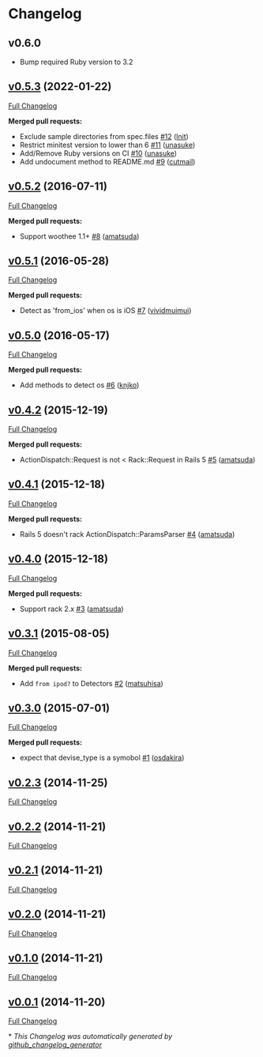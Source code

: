 # Changelog

## v0.6.0

- Bump required Ruby version to 3.2

## [v0.5.3](https://github.com/k0kubun/rack-user_agent/tree/v0.5.3) (2022-01-22)

[Full Changelog](https://github.com/k0kubun/rack-user_agent/compare/v0.5.2...v0.5.3)

**Merged pull requests:**

- Exclude sample directories from spec.files [\#12](https://github.com/k0kubun/rack-user_agent/pull/12) ([lnit](https://github.com/lnit))
- Restrict minitest version to lower than 6 [\#11](https://github.com/k0kubun/rack-user_agent/pull/11) ([unasuke](https://github.com/unasuke))
- Add/Remove Ruby versions on CI [\#10](https://github.com/k0kubun/rack-user_agent/pull/10) ([unasuke](https://github.com/unasuke))
- Add undocument method to README.md [\#9](https://github.com/k0kubun/rack-user_agent/pull/9) ([cutmail](https://github.com/cutmail))

## [v0.5.2](https://github.com/k0kubun/rack-user_agent/tree/v0.5.2) (2016-07-11)

[Full Changelog](https://github.com/k0kubun/rack-user_agent/compare/v0.5.1...v0.5.2)

**Merged pull requests:**

- Support woothee 1.1+ [\#8](https://github.com/k0kubun/rack-user_agent/pull/8) ([amatsuda](https://github.com/amatsuda))

## [v0.5.1](https://github.com/k0kubun/rack-user_agent/tree/v0.5.1) (2016-05-28)

[Full Changelog](https://github.com/k0kubun/rack-user_agent/compare/v0.5.0...v0.5.1)

**Merged pull requests:**

- Detect as 'from\_ios' when os is iOS [\#7](https://github.com/k0kubun/rack-user_agent/pull/7) ([vividmuimui](https://github.com/vividmuimui))

## [v0.5.0](https://github.com/k0kubun/rack-user_agent/tree/v0.5.0) (2016-05-17)

[Full Changelog](https://github.com/k0kubun/rack-user_agent/compare/v0.4.2...v0.5.0)

**Merged pull requests:**

- Add methods to detect os [\#6](https://github.com/k0kubun/rack-user_agent/pull/6) ([knjko](https://github.com/knjko))

## [v0.4.2](https://github.com/k0kubun/rack-user_agent/tree/v0.4.2) (2015-12-19)

[Full Changelog](https://github.com/k0kubun/rack-user_agent/compare/v0.4.1...v0.4.2)

**Merged pull requests:**

- ActionDispatch::Request is not \< Rack::Request in Rails 5 [\#5](https://github.com/k0kubun/rack-user_agent/pull/5) ([amatsuda](https://github.com/amatsuda))

## [v0.4.1](https://github.com/k0kubun/rack-user_agent/tree/v0.4.1) (2015-12-18)

[Full Changelog](https://github.com/k0kubun/rack-user_agent/compare/v0.4.0...v0.4.1)

**Merged pull requests:**

- Rails 5 doesn't rack ActionDispatch::ParamsParser [\#4](https://github.com/k0kubun/rack-user_agent/pull/4) ([amatsuda](https://github.com/amatsuda))

## [v0.4.0](https://github.com/k0kubun/rack-user_agent/tree/v0.4.0) (2015-12-18)

[Full Changelog](https://github.com/k0kubun/rack-user_agent/compare/v0.3.1...v0.4.0)

**Merged pull requests:**

- Support rack 2.x [\#3](https://github.com/k0kubun/rack-user_agent/pull/3) ([amatsuda](https://github.com/amatsuda))

## [v0.3.1](https://github.com/k0kubun/rack-user_agent/tree/v0.3.1) (2015-08-05)

[Full Changelog](https://github.com/k0kubun/rack-user_agent/compare/v0.3.0...v0.3.1)

**Merged pull requests:**

- Add `from ipod?` to Detectors [\#2](https://github.com/k0kubun/rack-user_agent/pull/2) ([matsuhisa](https://github.com/matsuhisa))

## [v0.3.0](https://github.com/k0kubun/rack-user_agent/tree/v0.3.0) (2015-07-01)

[Full Changelog](https://github.com/k0kubun/rack-user_agent/compare/v0.2.3...v0.3.0)

**Merged pull requests:**

- expect that devise\_type is a symobol [\#1](https://github.com/k0kubun/rack-user_agent/pull/1) ([osdakira](https://github.com/osdakira))

## [v0.2.3](https://github.com/k0kubun/rack-user_agent/tree/v0.2.3) (2014-11-25)

[Full Changelog](https://github.com/k0kubun/rack-user_agent/compare/v0.2.2...v0.2.3)

## [v0.2.2](https://github.com/k0kubun/rack-user_agent/tree/v0.2.2) (2014-11-21)

[Full Changelog](https://github.com/k0kubun/rack-user_agent/compare/v0.2.1...v0.2.2)

## [v0.2.1](https://github.com/k0kubun/rack-user_agent/tree/v0.2.1) (2014-11-21)

[Full Changelog](https://github.com/k0kubun/rack-user_agent/compare/v0.2.0...v0.2.1)

## [v0.2.0](https://github.com/k0kubun/rack-user_agent/tree/v0.2.0) (2014-11-21)

[Full Changelog](https://github.com/k0kubun/rack-user_agent/compare/v0.1.0...v0.2.0)

## [v0.1.0](https://github.com/k0kubun/rack-user_agent/tree/v0.1.0) (2014-11-21)

[Full Changelog](https://github.com/k0kubun/rack-user_agent/compare/v0.0.1...v0.1.0)

## [v0.0.1](https://github.com/k0kubun/rack-user_agent/tree/v0.0.1) (2014-11-20)

[Full Changelog](https://github.com/k0kubun/rack-user_agent/compare/18b4495a925091bc97453ac54bee88b9da23a810...v0.0.1)



\* *This Changelog was automatically generated by [github_changelog_generator](https://github.com/github-changelog-generator/github-changelog-generator)*
